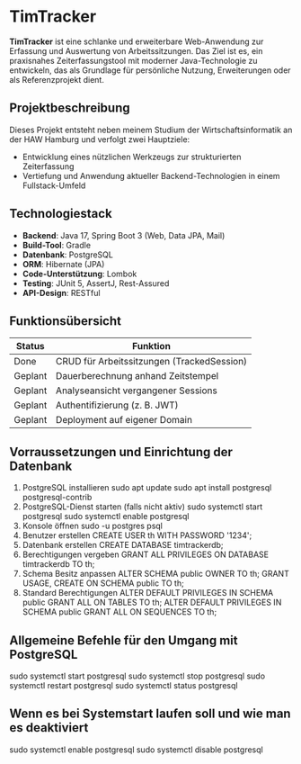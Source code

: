 # TimTracker

**TimTracker** ist eine schlanke und erweiterbare Web-Anwendung zur Erfassung und Auswertung von Arbeitssitzungen. Das Ziel ist es, ein praxisnahes Zeiterfassungstool mit moderner Java-Technologie zu entwickeln, das als Grundlage für persönliche Nutzung, Erweiterungen oder als Referenzprojekt dient.

## Projektbeschreibung

Dieses Projekt entsteht neben meinem Studium der Wirtschaftsinformatik an der HAW Hamburg und verfolgt zwei Hauptziele:

- Entwicklung eines nützlichen Werkzeugs zur strukturierten Zeiterfassung
- Vertiefung und Anwendung aktueller Backend-Technologien in einem Fullstack-Umfeld

## Technologiestack

- **Backend**: Java 17, Spring Boot 3 (Web, Data JPA, Mail)
- **Build-Tool**: Gradle
- **Datenbank**: PostgreSQL
- **ORM**: Hibernate (JPA)
- **Code-Unterstützung**: Lombok
- **Testing**: JUnit 5, AssertJ, Rest-Assured
- **API-Design**: RESTful

## Funktionsübersicht

| Status   | Funktion                           |
|----------|----------------------------------|
| Done     | CRUD für Arbeitssitzungen (TrackedSession) |
| Geplant  | Dauerberechnung anhand Zeitstempel |
| Geplant  | Analyseansicht vergangener Sessions |
| Geplant  | Authentifizierung (z. B. JWT)     |
| Geplant  | Deployment auf eigener Domain |

## Vorraussetzungen und Einrichtung der Datenbank 
1. PostgreSQL installieren
   sudo apt update
   sudo apt install postgresql postgresql-contrib
2. PostgreSQL-Dienst starten (falls nicht aktiv)
   sudo systemctl start postgresql
   sudo systemctl enable postgresql
3. Konsole öffnen
   sudo -u postgres psql
4. Benutzer erstellen
   CREATE USER th WITH PASSWORD '1234';
5. Datenbank erstellen
   CREATE DATABASE timtrackerdb;
6. Berechtigungen vergeben
GRANT ALL PRIVILEGES ON DATABASE timtrackerdb TO th;
7. Schema Besitz anpassen
   ALTER SCHEMA public OWNER TO th;
   GRANT USAGE, CREATE ON SCHEMA public TO th;
8. Standard Berechtigungen
   ALTER DEFAULT PRIVILEGES IN SCHEMA public GRANT ALL ON TABLES TO th;
   ALTER DEFAULT PRIVILEGES IN SCHEMA public GRANT ALL ON SEQUENCES TO th;


## Allgemeine Befehle für den Umgang mit PostgreSQL
sudo systemctl start postgresql
sudo systemctl stop postgresql
sudo systemctl restart postgresql
sudo systemctl status postgresql

## Wenn es bei Systemstart laufen soll und wie man es deaktiviert
sudo systemctl enable postgresql
sudo systemctl disable postgresql



